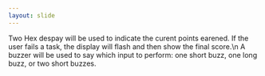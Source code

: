 ```yaml
---
layout: slide
---
```

Two Hex despay will be used to indicate the curent points earened. If the user fails a task, the display will flash and then show the final score.\n A buzzer will be used to say which input to perform: one short buzz, one long buzz, or two short buzzes.
